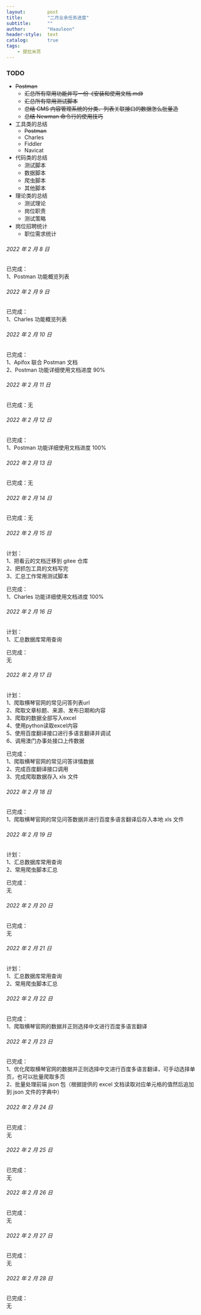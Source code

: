 ```yaml
---
layout:        post
title:         "二月业余任务进度"
subtitle:      ""
author:        "Haauleon"
header-style:  text
catalog:       true
tags:
    - 提拉米苏
---
```


### TODO
- ~~Postman~~
    - ~~汇总所有常用功能并写一份《安装和使用文档.md》~~
    - ~~汇总所有常用测试脚本~~
    - ~~总结 CMS 内容管理系统的分类、列表关联接口的数据怎么批量造~~
    - ~~总结 Newman 命令行的使用技巧~~
- 工具类的总结
    - ~~Postman~~
    - Charles
    - Fiddler
    - Navicat
- 代码类的总结
    - 测试脚本
    - 数据脚本
    - 爬虫脚本
    - 其他脚本
- 理论类的总结
    - 测试理论
    - 岗位职责
    - 测试策略
- 岗位招聘统计
    - 职位需求统计

###### 2022 年 2 月 8 日
已完成：      
1、Postman 功能概览列表         

###### 2022 年 2 月 9 日
已完成：       
1、Charles 功能概览列表         

###### 2022 年 2 月 10 日
已完成：          
1、Apifox 联合 Postman 文档     
2、Postman 功能详细使用文档进度 90%         

###### 2022 年 2 月 11 日
已完成：无

###### 2022 年 2 月 12 日
已完成：         
1、Postman 功能详细使用文档进度 100% 

###### 2022 年 2 月 13 日
已完成：无

###### 2022 年 2 月 14 日
已完成：无

###### 2022 年 2 月 15 日
计划：    
1、把看云的文档迁移到 gitee 仓库     
2、把抓包工具的文档写完       
3、汇总工作常用测试脚本      

已完成：         
1、Charles 功能详细使用文档进度 100%

###### 2022 年 2 月 16 日
计划：      
1、汇总数据库常用查询

已完成：    
无

###### 2022 年 2 月 17 日
计划：     
1、爬取横琴官网的常见问答列表url       
2、爬取文章标题、来源、发布日期和内容          
3、爬取的数据全部写入excel          
4、使用python读取excel内容          
5、使用百度翻译接口进行多语言翻译并调试           
6、调用澳门办事处接口上传数据     

已完成：     
1、爬取横琴官网的常见问答详情数据    
2、完成百度翻译接口调用    
3、完成爬取数据存入 xls 文件

###### 2022 年 2 月 18 日
已完成：     
1、爬取横琴官网的常见问答数据并进行百度多语言翻译后存入本地 xls 文件      

###### 2022 年 2 月 19 日
计划：     
1、汇总数据库常用查询     
2、常用爬虫脚本汇总      

已完成：    
无

###### 2022 年 2 月 20 日
已完成：    
无

###### 2022 年 2 月 21 日
计划：     
1、汇总数据库常用查询     
2、常用爬虫脚本汇总   

###### 2022 年 2 月 22 日
已完成：    
1、爬取横琴官网的数据并正则选择中文进行百度多语言翻译

###### 2022 年 2 月 23 日
已完成：    
1、优化爬取横琴官网的数据并正则选择中文进行百度多语言翻译，可手动选择单页，也可以批量爬取多页    
2、批量处理前端 json 包（根据提供的 excel 文档读取对应单元格的值然后追加到 json 文件的字典中）

###### 2022 年 2 月 24 日
已完成：    
无

###### 2022 年 2 月 25 日
已完成：    
无

###### 2022 年 2 月 26 日
已完成：    
无

###### 2022 年 2 月 27 日
已完成：    
无

###### 2022 年 2 月 28 日
已完成：    
无